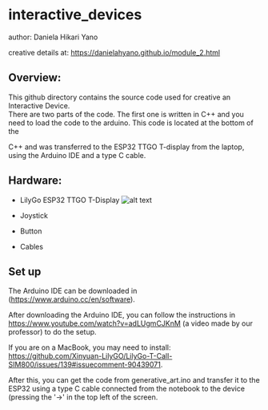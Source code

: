 # interactive_devices

author: Daniela Hikari Yano 

creative details at: https://danielahyano.github.io/module_2.html

## Overview:
This github directory contains the source code used for creative an Interactive Device.  
There are two parts of the code. The first one is written in C++ and you need to load the code to the arduino. This code is located at the bottom
of the 


C++ and was transferred to the ESP32 TTGO T-display from the laptop, using the Arduino IDE and a type C cable.


## Hardware:
- LilyGo ESP32 TTGO T-Display
![alt text](./pictures/esp32.jpeg)

- Joystick


- Button

- Cables

## Set up 

The Arduino IDE can be downloaded in (https://www.arduino.cc/en/software). 

After downloading the Arduino IDE, you can follow the instructions in https://www.youtube.com/watch?v=adLUgmCJKnM (a video made by our professor) to do the setup. 

If you are on a MacBook, you may need to install: https://github.com/Xinyuan-LilyGO/LilyGo-T-Call-SIM800/issues/139#issuecomment-90439071. 

After this, you can get the code from generative_art.ino and transfer it to the ESP32 using a type C cable connected from the notebook to the device (pressing the '->' in the top left of the screen. 
